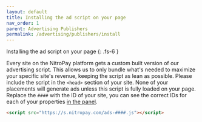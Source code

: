 ```yaml
---
layout: default
title: Installing the ad script on your page
nav_order: 1
parent: Advertising Publishers
permalink: /advertising/publishers/install
---
```


Installing the ad script on your page
{: .fs-6 }

Every site on the NitroPay platform gets a custom built version of our advertising script. This allows us to only bundle what's needed to maximize your specific site's revenue, keeping the script as lean as possible. Please include the script in the `<head>` section of your site. None of your placements will generate ads unless this script is fully loaded on your page. Replace the `####` with the ID of your site, you can see the correct IDs for each of your properties [in the panel](https://panel.nitropay.com/sites).

```html
<script src="https://s.nitropay.com/ads-####.js"></script>
```
